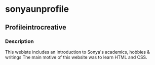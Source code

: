 # sonyaunprofile
## Profileintrocreative
### Description
This webiste includes an introduction to Sonya's academics, hobbies & writings
The main motive of this website was to learn HTML and CSS.

